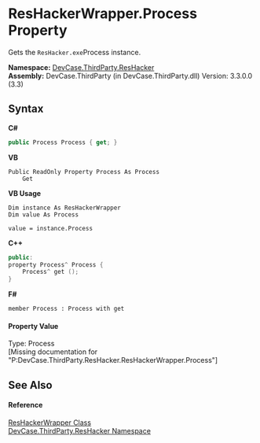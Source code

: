 # ResHackerWrapper.Process Property 
 

Gets the `ResHacker.exe`Process instance.

**Namespace:**&nbsp;<a href="N_DevCase_ThirdParty_ResHacker">DevCase.ThirdParty.ResHacker</a><br />**Assembly:**&nbsp;DevCase.ThirdParty (in DevCase.ThirdParty.dll) Version: 3.3.0.0 (3.3)

## Syntax

**C#**<br />
``` C#
public Process Process { get; }
```

**VB**<br />
``` VB
Public ReadOnly Property Process As Process
	Get
```

**VB Usage**<br />
``` VB Usage
Dim instance As ResHackerWrapper
Dim value As Process

value = instance.Process

```

**C++**<br />
``` C++
public:
property Process^ Process {
	Process^ get ();
}
```

**F#**<br />
``` F#
member Process : Process with get

```


#### Property Value
Type: Process<br />\[Missing <value> documentation for "P:DevCase.ThirdParty.ResHacker.ResHackerWrapper.Process"\]

## See Also


#### Reference
<a href="T_DevCase_ThirdParty_ResHacker_ResHackerWrapper">ResHackerWrapper Class</a><br /><a href="N_DevCase_ThirdParty_ResHacker">DevCase.ThirdParty.ResHacker Namespace</a><br />